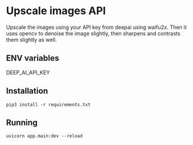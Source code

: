 # Upscale images API
Upscale the images using your API key from deepai using waifu2x. Then it uses opencv to denoise the image slightly, then sharpens and contrasts them slightly as well.

## ENV variables
DEEP_AI_API_KEY


## Installation
`pip3 install -r requirements.txt`


## Running
`uvicorn app.main:dev --reload`
